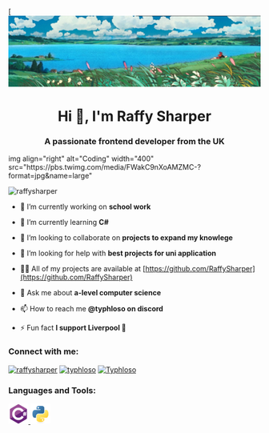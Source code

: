 [![MasterHead](FWakC9nXoAMZMC-.jpg)
<h1 align="center">Hi 👋, I'm Raffy Sharper</h1>
<h3 align="center">A passionate frontend developer from the UK</h3>
img align="right" alt="Coding" width="400" src="https://pbs.twimg.com/media/FWakC9nXoAMZMC-?format=jpg&name=large"


<p align="left"> <img src="" alt="raffysharper" /> </p>

- 🔭 I’m currently working on **school work**

- 🌱 I’m currently learning **C#**

- 👯 I’m looking to collaborate on **projects to expand my knowlege**

- 🤝 I’m looking for help with **best projects for uni application**

- 👨‍💻 All of my projects are available at [https://github.com/RaffySharper](https://github.com/RaffySharper)

- 💬 Ask me about **a-level computer science**

- 📫 How to reach me **@typhloso on discord**

- ⚡ Fun fact **I support Liverpool 🐐**

<h3 align="left">Connect with me:</h3>
<p align="left">
<a href="https://instagram.com/raffysharper" target="blank"><img align="center" src="https://raw.githubusercontent.com/rahuldkjain/github-profile-readme-generator/master/src/images/icons/Social/instagram.svg" alt="raffysharper" height="30" width="40" /></a>
<a href="https://www.youtube.com/c/typhloso" target="blank"><img align="center" src="https://raw.githubusercontent.com/rahuldkjain/github-profile-readme-generator/master/src/images/icons/Social/youtube.svg" alt="typhloso" height="30" width="40" /></a>
<a href="https://discord.gg/Typhloso" target="blank"><img align="center" src="https://raw.githubusercontent.com/rahuldkjain/github-profile-readme-generator/master/src/images/icons/Social/discord.svg" alt="Typhloso" height="30" width="40" /></a>
</p>

<h3 align="left">Languages and Tools:</h3>
<p align="left"> <a href="https://www.w3schools.com/cs/" target="_blank" rel="noreferrer"> <img src="https://raw.githubusercontent.com/devicons/devicon/master/icons/csharp/csharp-original.svg" alt="csharp" width="40" height="40"/> </a> <a href="https://www.python.org" target="_blank" rel="noreferrer"> <img src="https://raw.githubusercontent.com/devicons/devicon/master/icons/python/python-original.svg" alt="python" width="40" height="40"/> </a> </p>
